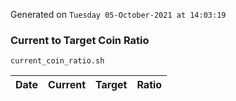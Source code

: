 Generated on `Tuesday 05-October-2021 at 14:03:19`

### Current to Target Coin Ratio
`current_coin_ratio.sh`

Date|Current|Target|Ratio
---|---|---|---
